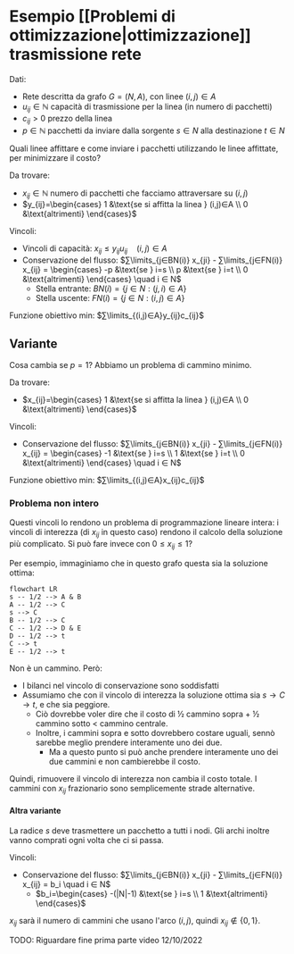 # Esempio [[Problemi di ottimizzazione|ottimizzazione]] trasmissione rete

Dati:
- Rete descritta da grafo $G=(N,A)$, con linee $(i,j)∈A$
- $u_{ij}∈ℕ$ capacità di trasmissione per la linea (in numero di pacchetti)
- $c_{ij}>0$ prezzo della linea
- $p∈ℕ$ pacchetti da inviare dalla sorgente $s∈N$ alla destinazione $t∈N$

Quali linee affittare e come inviare i pacchetti utilizzando le linee affittate, per minimizzare il costo?

Da trovare:
- $x_{ij}∈ℕ$ numero di pacchetti che facciamo attraversare su $(i,j)$
- $y_{ij}=\begin{cases} 1 &\text{se si affitta la linea } (i,j)∈A \\ 0 &\text{altrimenti} \end{cases}$

Vincoli:
- Vincoli di capacità: $x_{ij}≤y_{ij}u_{ij} \quad (i,j)∈A$
- Conservazione del flusso: $∑\limits_{j∈BN(i)} x_{ji} - ∑\limits_{j∈FN(i)} x_{ij} = \begin{cases} -p &\text{se } i=s \\ p &\text{se } i=t \\ 0 &\text{altrimenti} \end{cases} \quad i ∈ N$
	- Stella entrante: $BN(i)=\{j ∈ N : (j,i) ∈ A\}$
	- Stella uscente: $FN(i)=\{j ∈ N : (i,j) ∈ A\}$

Funzione obiettivo min: $∑\limits_{(i,j)∈A}y_{ij}c_{ij}$

## Variante

Cosa cambia se $p=1$? Abbiamo un problema di cammino minimo.

Da trovare:
- $x_{ij}=\begin{cases} 1 &\text{se si affitta la linea } (i,j)∈A \\ 0 &\text{altrimenti} \end{cases}$

Vincoli:
- Conservazione del flusso: $∑\limits_{j∈BN(i)} x_{ji} - ∑\limits_{j∈FN(i)} x_{ij} = \begin{cases} -1 &\text{se } i=s \\ 1 &\text{se } i=t \\ 0 &\text{altrimenti} \end{cases} \quad i ∈ N$

Funzione obiettivo min: $∑\limits_{(i,j)∈A}x_{ij}c_{ij}$

### Problema non intero

Questi vincoli lo rendono un problema di programmazione lineare intera: i vincoli di interezza (di $x_{ij}$ in questo caso) rendono il calcolo della soluzione più complicato. Si può fare invece con $0≤x_{ij}≤1$?

Per esempio, immaginiamo che in questo grafo questa sia la soluzione ottima:
```mermaid
flowchart LR
s -- 1/2 --> A & B
A -- 1/2 --> C
s --> C
B -- 1/2 --> C
C -- 1/2 --> D & E
D -- 1/2 --> t
C --> t
E -- 1/2 --> t
```

Non è un cammino. Però:
- I bilanci nel vincolo di conservazione sono soddisfatti
- Assumiamo che con il vincolo di interezza la soluzione ottima sia $s→C→t$, e che sia peggiore.
	- Ciò dovrebbe voler dire che il costo di ½ cammino sopra + ½ cammino sotto < cammino centrale.
	- Inoltre, i cammini sopra e sotto dovrebbero costare uguali, sennò sarebbe meglio prendere interamente uno dei due.
		- Ma a questo punto si può anche prendere interamente uno dei due cammini e non cambierebbe il costo.

Quindi, rimuovere il vincolo di interezza non cambia il costo totale. I cammini con $x_{ij}$ frazionario sono semplicemente strade alternative.

#### Altra variante
La radice $s$ deve trasmettere un pacchetto a tutti i nodi. Gli archi inoltre vanno comprati ogni volta che ci si passa.

Vincoli:
- Conservazione del flusso: $∑\limits_{j∈BN(i)} x_{ji} - ∑\limits_{j∈FN(i)} x_{ij} = b_i \quad i ∈ N$
	- $b_i=\begin{cases} -(|N|-1) &\text{se } i=s \\ 1 &\text{altrimenti} \end{cases}$

$x_{ij}$ sarà il numero di cammini che usano l'arco $(i,j)$, quindi $x_{ij} ∉ \{0,1\}$.


TODO: Riguardare fine prima parte video 12/10/2022